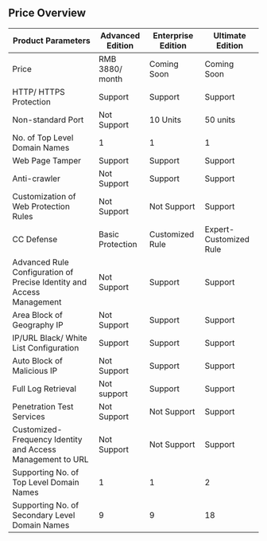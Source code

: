 ## **Price Overview**

| Product Parameters                    | Advanced Edition     | Enterprise Edition     | Ultimate Edition       |
| --------------------------- | ---------- | ---------- | ------------ |
| Price                        | RMB 3880/ month | Coming Soon   | Coming Soon     |
| HTTP/ HTTPS Protection              | Support       | Support       | Support         |
| Non-standard Port                    | Not Support     | 10 Units       | 50 units         |
| No. of Top Level Domain Names                   | 1          | 1          | 1            |
| Web Page Tamper                  | Support       | Support       | Support         |
| Anti-crawler                      | Not Support     | Support       | Support         |
| Customization of Web Protection Rules | Not Support | Not Support | Support |
| CC Defense                      | Basic Protection   | Customized Rule | Expert-Customized Rule |
| Advanced Rule Configuration of Precise Identity and Access Management    | Not Support     | Support       | Support         |
| Area Block of Geography IP              | Not Support     | Support       | Support         |
| IP/URL Black/ White List Configuration         | Support       | Support       | Support         |
| Auto Block of Malicious IP              | Not Support     | Support       | Support         |
| Full Log Retrieval                | Not support     | Support       | Support         |
| Penetration Test Services                | Not Support     | Not Support     | Support |
| Customized-Frequency Identity and Access Management to URL | Not Support     | Not Support     | Support         |
| Supporting No. of Top Level Domain Names             | 1          | 1          | 2           |
| Supporting No. of Secondary Level Domain Names             | 9          | 9          | 18           |

 